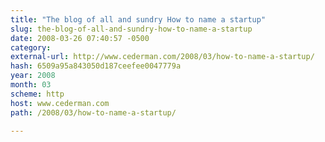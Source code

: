 ```yaml
---
title: "The blog of all and sundry How to name a startup"
slug: the-blog-of-all-and-sundry-how-to-name-a-startup
date: 2008-03-26 07:40:57 -0500
category: 
external-url: http://www.cederman.com/2008/03/how-to-name-a-startup/
hash: 6509a95a843050d187ceefee0047779a
year: 2008
month: 03
scheme: http
host: www.cederman.com
path: /2008/03/how-to-name-a-startup/

---
```



